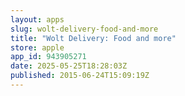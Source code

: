 ```yaml
---
layout: apps
slug: wolt-delivery-food-and-more
title: "Wolt Delivery: Food and more"
store: apple
app_id: 943905271
date: 2025-05-25T18:28:03Z
published: 2015-06-24T15:09:19Z
---
```

